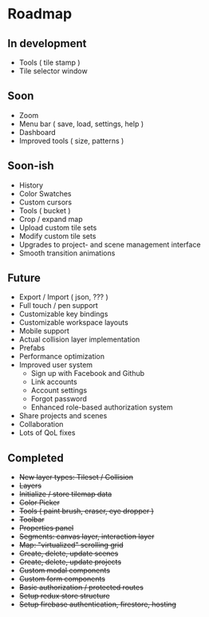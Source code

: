 # Roadmap

## In development
- Tools ( tile stamp )
- Tile selector window

## Soon
- Zoom
- Menu bar ( save, load, settings, help )
- Dashboard
- Improved tools ( size, patterns )

## Soon-ish
- History
- Color Swatches
- Custom cursors
- Tools ( bucket )
- Crop / expand map
- Upload custom tile sets
- Modify custom tile sets
- Upgrades to project- and scene management interface
- Smooth transition animations

## Future
- Export / Import ( json, ??? )
- Full touch / pen support
- Customizable key bindings
- Customizable workspace layouts
- Mobile support
- Actual collision layer implementation
- Prefabs
- Performance optimization
- Improved user system
  - Sign up with Facebook and Github
  - Link accounts
  - Account settings
  - Forgot password
  - Enhanced role-based authorization system
- Share projects and scenes
- Collaboration
- Lots of QoL fixes


## Completed
- ~~New layer types: Tileset / Collision~~
- ~~Layers~~
- ~~Initialize / store tilemap data~~
- ~~Color Picker~~
- ~~Tools ( paint brush, eraser, eye dropper )~~
- ~~Toolbar~~
- ~~Properties panel~~
- ~~Segments: canvas layer, interaction layer~~
- ~~Map: "virtualized" scrolling grid~~
- ~~Create, delete, update scenes~~
- ~~Create, delete, update projects~~
- ~~Custom modal components~~
- ~~Custom form components~~
- ~~Basic authorization / protected routes~~
- ~~Setup redux store structure~~
- ~~Setup firebase authentication, firestore, hosting~~
